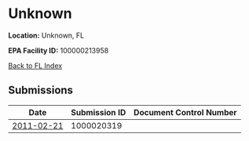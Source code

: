 # Unknown

**Location:** Unknown, FL

**EPA Facility ID:** 100000213958

[Back to FL Index](../../index.md)

## Submissions

| Date | Submission ID | Document Control Number |
|------|--------------|-------------------------|
| [2011-02-21](submissions/1000020319.md) | 1000020319 |  |
